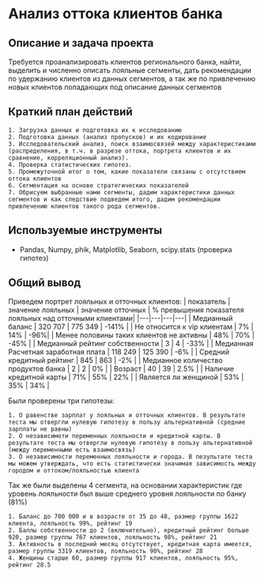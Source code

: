 # Анализ оттока клиентов банка

## Описание и задача проекта

Требуется проанализировать клиентов регионального банка, найти, выделить и численно описать лояльные сегменты, дать рекомендации по удержанию клиентов из данных сегментов, а так же по привлечению новых клиентов попадающих под описание данных сегментов

## Краткий план действий
    1. Загрузка данных и подготовка их к исследованию
    2. Подготовка данных (анализ пропусков) и их кодирование
    3. Исследовательский анализ, поиск взаимосвязей между характеристиками (распределения, в т.ч. в разрезе оттока, портрета клиентов и их сравнение, корреляционный анализ).
    4. Проверка статистических гипотез.
    5. Промежуточной итог о том, какие показатели связаны с отсутствием оттока клиентов
    6. Сегментация на основе стратегических показателей
    7. Обрисуем выбранные нами сегменты, дадим характеристики данных сегментов и как следствие подведем итого, дадим рекомендации привлечению клиентов такого рода сегментов.

## Используемые инструменты
- Pandas, Numpy, phik, Matplotlib, Seaborn, scipy.stats (проверка гипотез)


## Общий вывод

Приведем портрет лояльных и отточных клиентов:
| показатель | значение лояльных | значение отточных | % превышения показателя лояльных над отточными клиентами|
|---|---|---|---|
| Медианный баланс | 320 707 | 775 349 | -141% |
| Не относится к vip клиентам | 7% | 14% | -96%|
| Менее половины таких клиентов не активны | 48% | 70% | -45% |
| Медианный рейтинг собственности | 3 | 4 | -33% |
| Медианная Расчетная заработная плата | 118 249 | 125 390 | -6% |
| Средний кредитный рейтинг | 845 | 863 | -2% |
| Медианное количество продуктов банка | 2 | 2 | 0% |
| Возраст | 40 | 39 | 2.5% |
| Наличие кредитной карты | 71% | 55% | 22% |
| Является ли женщиной | 53% | 35% | 34% |

Были проверены три гипотезы:

    1. О равенстве зарплат у лояльных и отточных клиентов. В результате теста мы отвергли нулевую гипотезу в пользу альтернативной (средние зарплаты не равны)
    2. О независимоти переменных лояльности и кредитной карты. В результате теста мы отвергли нулевую гипотезу в пользу альтернативной (между переменными есть взаимосвязь)
    3. О независимости переменных лояльности и города. В пезультате теста мы можем утверждать, что есть статистически значимая зависимость между городом и оттоком/лояльностью клиента

Так же были выделены 4 сегмента, на основании характеристик где уровень лояльности был выше среднего уровня лояльности по банку (81%)

    1. Баланс до 700 000 и в возрасте от 35 до 48, размер группы 1622 клиента, лояльность 99%, рейтинг 19
    2. Баллы собственности до 2 (включительно), кредитный рейтинг больше 920, размер группы 767 клиентов, лояльность 98%, рейтинг 21
    3. Активность в последний месяц отсутствует, кредитная карта имеется, размер группы 3319 клиентов, лояльность 90%, рейтинг 28
    4. Женщины старше 60, размер группы 917 клиентов, лояльность 95%, рейтинг 28.5